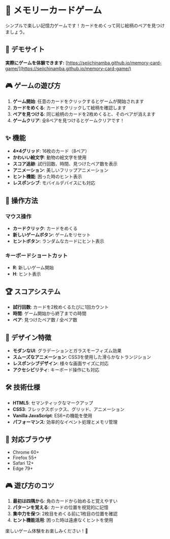# 🧠 メモリーカードゲーム

シンプルで楽しい記憶力ゲームです！カードをめくって同じ絵柄のペアを見つけましょう。

## 🎯 デモサイト

**実際にゲームを体験できます:** [https://seiichinamba.github.io/memory-card-game/](https://seiichinamba.github.io/memory-card-game/)

## 🎮 ゲームの遊び方

1. **ゲーム開始**: 任意のカードをクリックするとゲームが開始されます
2. **カードをめくる**: カードをクリックして絵柄を確認します
3. **ペアを見つける**: 同じ絵柄のカードを2枚めくると、そのペアが消えます
4. **ゲームクリア**: 全8ペアを見つけるとゲームクリアです！

## ✨ 機能

- **4×4グリッド**: 16枚のカード（8ペア）
- **かわいい絵文字**: 動物の絵文字を使用
- **スコア追跡**: 試行回数、時間、見つけたペア数を表示
- **アニメーション**: 美しいフリップアニメーション
- **ヒント機能**: 困った時のヒント表示
- **レスポンシブ**: モバイルデバイスにも対応

## 🎯 操作方法

### マウス操作
- **カードクリック**: カードをめくる
- **新しいゲームボタン**: ゲームをリセット
- **ヒントボタン**: ランダムなカードにヒント表示

### キーボードショートカット
- **R**: 新しいゲーム開始
- **H**: ヒント表示

## 🏆 スコアシステム

- **試行回数**: カードを2枚めくるたびに1回カウント
- **時間**: ゲーム開始から終了までの時間
- **ペア**: 見つけたペア数 / 全ペア数

## 🎨 デザイン特徴

- **モダンなUI**: グラデーションとガラスモーフィズム効果
- **スムーズなアニメーション**: CSS3を使用した滑らかなトランジション
- **レスポンシブデザイン**: 様々な画面サイズに対応
- **アクセシビリティ**: キーボード操作にも対応

## 🛠️ 技術仕様

- **HTML5**: セマンティックなマークアップ
- **CSS3**: フレックスボックス、グリッド、アニメーション
- **Vanilla JavaScript**: ES6+の機能を使用
- **パフォーマンス**: 効率的なイベント処理とメモリ管理

## 📱 対応ブラウザ

- Chrome 60+
- Firefox 55+
- Safari 12+
- Edge 79+

## 🎮 遊び方のコツ

1. **最初は四隅から**: 角のカードから始めると覚えやすい
2. **パターンを覚える**: カードの位置を視覚的に記憶
3. **集中力を保つ**: 2枚目をめくる前に1枚目の位置を確認
4. **ヒント機能活用**: 困った時は遠慮なくヒントを使用

楽しいゲーム体験をお楽しみください！🎉 